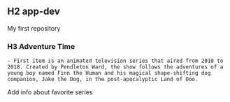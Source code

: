 ## H2 app-dev
My first repository
### H3 Adventure Time
	- First item is an animated television series that aired from 2010 to 2018. Created by Pendleton Ward, the show follows the adventures of a young boy named Finn the Human and his magical shape-shifting dog companion, Jake the Dog, in the post-apocalyptic Land of Ooo.
Add info about favorite series
